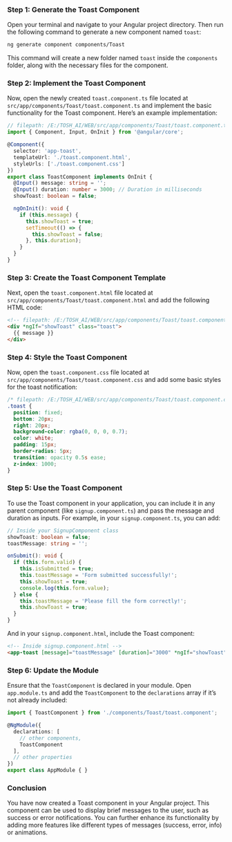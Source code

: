 ### Step 1: Generate the Toast Component

Open your terminal and navigate to your Angular project directory. Then run the following command to generate a new component named `toast`:

```bash
ng generate component components/Toast
```

This command will create a new folder named `toast` inside the `components` folder, along with the necessary files for the component.

### Step 2: Implement the Toast Component

Now, open the newly created `toast.component.ts` file located at `src/app/components/Toast/toast.component.ts` and implement the basic functionality for the Toast component. Here’s an example implementation:

```typescript
// filepath: /E:/TOSH_AI/WEB/src/app/components/Toast/toast.component.ts
import { Component, Input, OnInit } from '@angular/core';

@Component({
  selector: 'app-toast',
  templateUrl: './toast.component.html',
  styleUrls: ['./toast.component.css']
})
export class ToastComponent implements OnInit {
  @Input() message: string = '';
  @Input() duration: number = 3000; // Duration in milliseconds
  showToast: boolean = false;

  ngOnInit(): void {
    if (this.message) {
      this.showToast = true;
      setTimeout(() => {
        this.showToast = false;
      }, this.duration);
    }
  }
}
```

### Step 3: Create the Toast Component Template

Next, open the `toast.component.html` file located at `src/app/components/Toast/toast.component.html` and add the following HTML code:

```html
<!-- filepath: /E:/TOSH_AI/WEB/src/app/components/Toast/toast.component.html -->
<div *ngIf="showToast" class="toast">
  {{ message }}
</div>
```

### Step 4: Style the Toast Component

Now, open the `toast.component.css` file located at `src/app/components/Toast/toast.component.css` and add some basic styles for the toast notification:

```css
/* filepath: /E:/TOSH_AI/WEB/src/app/components/Toast/toast.component.css */
.toast {
  position: fixed;
  bottom: 20px;
  right: 20px;
  background-color: rgba(0, 0, 0, 0.7);
  color: white;
  padding: 15px;
  border-radius: 5px;
  transition: opacity 0.5s ease;
  z-index: 1000;
}
```

### Step 5: Use the Toast Component

To use the Toast component in your application, you can include it in any parent component (like `signup.component.ts`) and pass the message and duration as inputs. For example, in your `signup.component.ts`, you can add:

```typescript
// Inside your SignupComponent class
showToast: boolean = false;
toastMessage: string = '';

onSubmit(): void {
  if (this.form.valid) {
    this.isSubmitted = true;
    this.toastMessage = 'Form submitted successfully!';
    this.showToast = true;
    console.log(this.form.value);
  } else {
    this.toastMessage = 'Please fill the form correctly!';
    this.showToast = true;
  }
}
```

And in your `signup.component.html`, include the Toast component:

```html
<!-- Inside signup.component.html -->
<app-toast [message]="toastMessage" [duration]="3000" *ngIf="showToast"></app-toast>
```

### Step 6: Update the Module

Ensure that the `ToastComponent` is declared in your module. Open `app.module.ts` and add the `ToastComponent` to the `declarations` array if it’s not already included:

```typescript
import { ToastComponent } from './components/Toast/toast.component';

@NgModule({
  declarations: [
    // other components,
    ToastComponent
  ],
  // other properties
})
export class AppModule { }
```

### Conclusion

You have now created a Toast component in your Angular project. This component can be used to display brief messages to the user, such as success or error notifications. You can further enhance its functionality by adding more features like different types of messages (success, error, info) or animations.